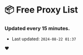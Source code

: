 # :package: Free Proxy List
### Updated every 15 minutes.

- Last updated: `2024-08-22 01:37`

:heart:
